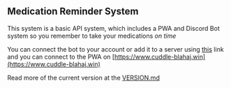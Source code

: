 ## Medication Reminder System

This system is a basic API system, which includes a PWA and Discord Bot system so you remember to take your medications *on time*

You can connect the bot to your account or add it to a server using [this](https://www.cuddle-blahaj.win/auth-bot) link and you can connect to the PWA on [https://www.cuddle-blahaj.win](https://www.cuddle-blahaj.win)

Read more of the current version at the [VERSION.md](https://github.com/CloveTwilight3/Medication-Reminders/blob/main/VERSION.md)